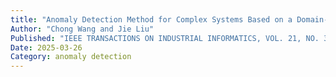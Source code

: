 ```yaml
---
title: "Anomaly Detection Method for Complex Systems Based on a Domain-Adaptive Causal Decoupling Model"
Author: "Chong Wang and Jie Liu"
Published: "IEEE TRANSACTIONS ON INDUSTRIAL INFORMATICS, VOL. 21, NO. 3, MARCH 2025"
Date: 2025-03-26
Category: anomaly detection
---
```

